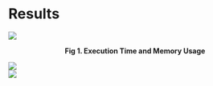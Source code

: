 # Results

![](https://github.com/rjtmahinay/learning-of-high-dengue-incidence/blob/master/results/exec_memory.jpg)

**<p align="center">Fig 1. Execution Time and Memory Usage</p>**

![](https://github.com/rjtmahinay/learning-of-high-dengue-incidence/blob/master/results/accuracy1.jpg)
<br />
![](https://github.com/rjtmahinay/learning-of-high-dengue-incidence/blob/master/results/accuracy2.jpg)
<br />
